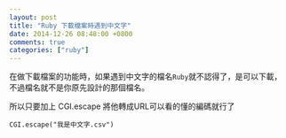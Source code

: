 ```yaml
---
layout: post
title: "Ruby 下載檔案時遇到中文字"
date: 2014-12-26 08:48:00 +0800
comments: true
categories: ["ruby"]
---
```


在做下載檔案的功能時，如果遇到中文字的檔名`Ruby`就不認得了，是可以下載，不過檔名就不是你原先設計的那個檔名。

所以只要加上 CGI.escape 將他轉成URL可以看的懂的編碼就行了

	
	CGI.escape("我是中文字.csv")
	
